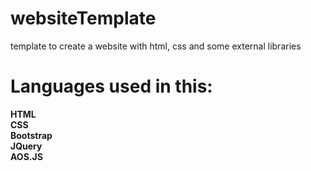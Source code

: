 # websiteTemplate
template to create a website with html, css and some external libraries

# Languages used in this:
<b>HTML</b><br>
<b>CSS</b><br>
<b>Bootstrap</b><br>
<b>JQuery</b><br>
<b>AOS.JS</b><br>
